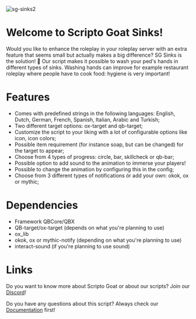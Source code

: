 
![sg-sinks2](https://github.com/Scripto-Goat/sg-sinks/assets/154728266/8c9c7391-fc0b-4ec2-b7f5-2fac987d6077)

# Welcome to Scripto Goat Sinks!
Would you like to enhance the roleplay in your roleplay server with an extra feature that seems small but actually makes a big difference? SG Sinks is the solution! 🐐 Our script makes it possible to wash your ped's hands in different types of sinks. Washing hands can improve for example restaurant roleplay where people have to cook food: hygiene is very important!

# Features
- Comes with predefined strings in the following languages: English, Dutch, German, French, Spanish, Italian, Arabic and Turkish;
- Two different target options: ox-target and qb-target;
- Customize the script to your liking with a lot of configurable options like icon, icon colors;
- Possible item requirement (for instance soap, but can be changed) for the target to appear;
- Choose from 4 types of progress: circle, bar, skillcheck or qb-bar;
- Possible option to add sound to the animation to immerse your players!
- Possible to change the animation by configuring this in the config;
- Choose from 3 different types of notifications ór add your own: okok, ox or mythic;

# Dependencies
- Framework QBCore/QBX
- QB-target/ox-target (depends on what you're planning to use)
- ox_lib
- okok, ox or mythic-notify (depending on what you're planning to use)
- interact-sound (if you're planning to use sound)

# Links
Do you want to know more about Scripto Goat or about our scripts? Join our [Discord](https://discord.gg/ZGAPQE2yC3)!

Do you have any questions about this script? Always check our [Documentation](https://scripto-goat.gitbook.io/documentation) first!


